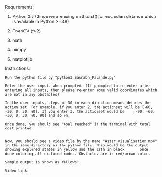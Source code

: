 Requirements:

1) Python 3.8 (Since we are using math.dist() for eucledian distance which is available in Python >=3.8)

2) OpenCV (cv2)

3) math

4) numpy

5) matplotlib

Instructions:

	Run the python file by "python3 Saurabh_Palande.py"

	Enter the user inputs when prompted. (If prompted to re-enter after entering all inputs, then please re-enter some valid coordinates which are not in any obstacles)

	In the user inputs, steps of 30 in each direction means defines the action set. For example, if you enter 2, the actionset will be [-60, -30, 0, 30, 60]. If you enter 3, the actionset would be 	[-90, -60, -30, 0, 30, 60, 90] and so on.

	Once done, you should see "Goal reached" in the terminal with total cost printed. 
   

	Now, you should see a video file by the name "Astar_visualisation.mp4" in the same directory as the python file. This would be the output showing explored states in yellow and the path in black 		once done coloring all explored nodes. Obstacles are in red/brown color.
	
	Sample output is shown as follows:
	
	Video link:

